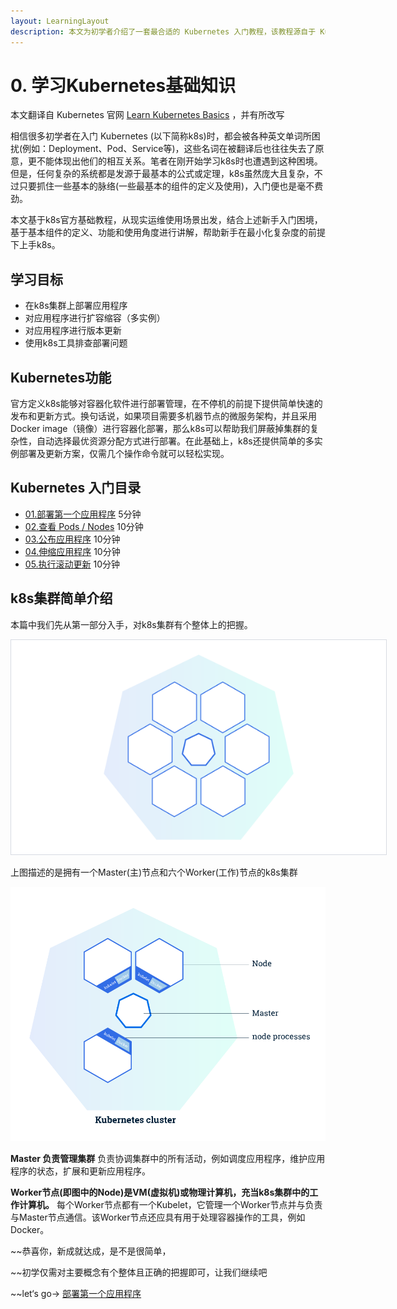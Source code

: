 ```yaml
---
layout: LearningLayout
description: 本文为初学者介绍了一套最合适的 Kubernetes 入门教程，该教程源自于 Kubernetes 官方网站，作者对其进行了翻译，并根据初学者的理解情况做了适当的改写。
---
```


# 0. 学习Kubernetes基础知识

本文翻译自 Kubernetes 官网 [Learn Kubernetes Basics](https://kubernetes.io/docs/tutorials/kubernetes-basics/) ，并有所改写

相信很多初学者在入门 Kubernetes (以下简称k8s)时，都会被各种英文单词所困扰(例如：Deployment、Pod、Service等)，这些名词在被翻译后也往往失去了原意，更不能体现出他们的相互关系。笔者在刚开始学习k8s时也遭遇到这种困境。但是，任何复杂的系统都是发源于最基本的公式或定理，k8s虽然庞大且复杂，不过只要抓住一些基本的脉络(一些最基本的组件的定义及使用)，入门便也是毫不费劲。

本文基于k8s官方基础教程，从现实运维使用场景出发，结合上述新手入门困境，基于基本组件的定义、功能和使用角度进行讲解，帮助新手在最小化复杂度的前提下上手k8s。

## 学习目标

- 在k8s集群上部署应用程序
- 对应用程序进行扩容缩容（多实例）
- 对应用程序进行版本更新
- 使用k8s工具排查部署问题

## Kubernetes功能

官方定义k8s能够对容器化软件进行部署管理，在不停机的前提下提供简单快速的发布和更新方式。换句话说，如果项目需要多机器节点的微服务架构，并且采用Docker image（镜像）进行容器化部署，那么k8s可以帮助我们屏蔽掉集群的复杂性，自动选择最优资源分配方式进行部署。在此基础上，k8s还提供简单的多实例部署及更新方案，仅需几个操作命令就可以轻松实现。

## Kubernetes 入门目录

* [01.部署第一个应用程序](./deploy-app.html) 5分钟
* [02.查看 Pods / Nodes](./explore.html) 10分钟
* [03.公布应用程序](./expose.html) 10分钟
* [04.伸缩应用程序](./scale.html) 10分钟
* [05.执行滚动更新](./update.html) 10分钟

## k8s集群简单介绍

本篇中我们先从第一部分入手，对k8s集群有个整体上的把握。

<img src="./kubernetes-basics.assets/module_01.svg" style="border: 1px solid #d7dae2; max-width: 600px;" alt="Kubernetes教程：Kubernetes集群"></img>

上图描述的是拥有一个Master(主)节点和六个Worker(工作)节点的k8s集群

![Kubernetes教程：学习Kubernetes基础知识](./kubernetes-basics.assets/module_01_cluster.svg)

**Master 负责管理集群** 负责协调集群中的所有活动，例如调度应用程序，维护应用程序的状态，扩展和更新应用程序。

**Worker节点(即图中的Node)是VM(虚拟机)或物理计算机，充当k8s集群中的工作计算机。** 每个Worker节点都有一个Kubelet，它管理一个Worker节点并与负责与Master节点通信。该Worker节点还应具有用于处理容器操作的工具，例如Docker。



~~恭喜你，新成就达成，是不是很简单，

~~初学仅需对主要概念有个整体且正确的把握即可，让我们继续吧

~~let‘s go-> [部署第一个应用程序](./deploy-app.html)
